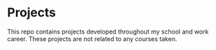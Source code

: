 # Projects
This repo contains projects developed throughout my school and work career. These projects are not related to any courses taken.
